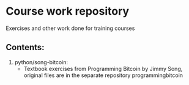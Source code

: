 # Course work repository
Exercises and other work done for training courses

## Contents:

1.  python/song-bitcoin:
    - Textbook exercises from Programming Bitcoin by Jimmy Song, original files are in the separate repository programmingbitcoin
